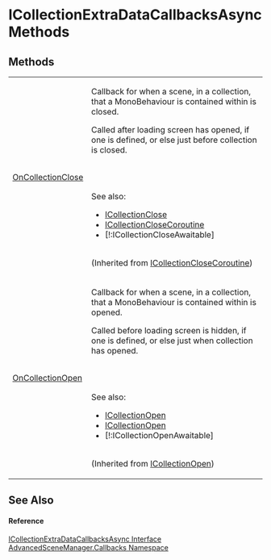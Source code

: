 # ICollectionExtraDataCallbacksAsync Methods




## Methods
<table>
<tr>
<td><a href="M_AdvancedSceneManager_Callbacks_ICollectionCloseCoroutine_OnCollectionClose.md">OnCollectionClose</a></td>
<td><p>Callback for when a scene, in a collection, that a MonoBehaviour is contained within is closed.</p><p>

Called after loading screen has opened, if one is defined, or else just before collection is closed.</p><br /><br />

 See also: <ul><li><a href="T_AdvancedSceneManager_Callbacks_ICollectionClose.md">ICollectionClose</a></li><li><a href="T_AdvancedSceneManager_Callbacks_ICollectionCloseCoroutine.md">ICollectionCloseCoroutine</a></li><li>[!:ICollectionCloseAwaitable]</li></ul>

<br />(Inherited from <a href="T_AdvancedSceneManager_Callbacks_ICollectionCloseCoroutine.md">ICollectionCloseCoroutine</a>)</td></tr>
<tr>
<td><a href="M_AdvancedSceneManager_Callbacks_ICollectionOpen_OnCollectionOpen.md">OnCollectionOpen</a></td>
<td><p>Callback for when a scene, in a collection, that a MonoBehaviour is contained within is opened.</p><p>

Called before loading screen is hidden, if one is defined, or else just when collection has opened.</p><br /><br />

 See also: <ul><li><a href="T_AdvancedSceneManager_Callbacks_ICollectionOpen.md">ICollectionOpen</a></li><li><a href="T_AdvancedSceneManager_Callbacks_ICollectionOpen.md">ICollectionOpen</a></li><li>[!:ICollectionOpenAwaitable]</li></ul>

<br />(Inherited from <a href="T_AdvancedSceneManager_Callbacks_ICollectionOpen.md">ICollectionOpen</a>)</td></tr>
</table>

## See Also


#### Reference
<a href="T_AdvancedSceneManager_Callbacks_ICollectionExtraDataCallbacksAsync.md">ICollectionExtraDataCallbacksAsync Interface</a>  
<a href="N_AdvancedSceneManager_Callbacks.md">AdvancedSceneManager.Callbacks Namespace</a>  
